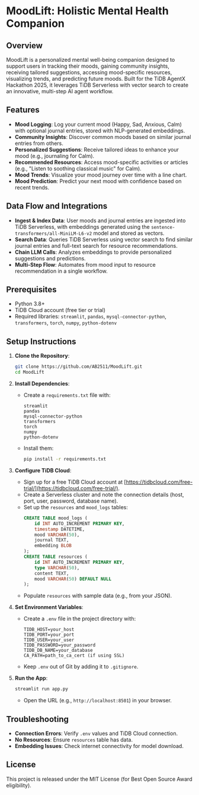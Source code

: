 # MoodLift: Holistic Mental Health Companion

## Overview
MoodLift is a personalized mental well-being companion designed to support users in tracking their moods, gaining community insights, receiving tailored suggestions, accessing mood-specific resources, visualizing trends, and predicting future moods. Built for the TiDB AgentX Hackathon 2025, it leverages TiDB Serverless with vector search to create an innovative, multi-step AI agent workflow.

## Features
- **Mood Logging**: Log your current mood (Happy, Sad, Anxious, Calm) with optional journal entries, stored with NLP-generated embeddings.
- **Community Insights**: Discover common moods based on similar journal entries from others.
- **Personalized Suggestions**: Receive tailored ideas to enhance your mood (e.g., journaling for Calm).
- **Recommended Resources**: Access mood-specific activities or articles (e.g., "Listen to soothing classical music" for Calm).
- **Mood Trends**: Visualize your mood journey over time with a line chart.
- **Mood Prediction**: Predict your next mood with confidence based on recent trends.

## Data Flow and Integrations
- **Ingest & Index Data**: User moods and journal entries are ingested into TiDB Serverless, with embeddings generated using the `sentence-transformers/all-MiniLM-L6-v2` model and stored as vectors.
- **Search Data**: Queries TiDB Serverless using vector search to find similar journal entries and full-text search for resource recommendations.
- **Chain LLM Calls**: Analyzes embeddings to provide personalized suggestions and predictions.
- **Multi-Step Flow**: Automates from mood input to resource recommendation in a single workflow.

## Prerequisites
- Python 3.8+
- TiDB Cloud account (free tier or trial)
- Required libraries: `streamlit`, `pandas`, `mysql-connector-python`, `transformers`, `torch`, `numpy`, `python-dotenv`

## Setup Instructions
1. **Clone the Repository**:
   ```bash
   git clone https://github.com/AB2511/MoodLift.git
   cd MoodLift
   ```

2. **Install Dependencies**:
   - Create a `requirements.txt` file with:
     ```
     streamlit
     pandas
     mysql-connector-python
     transformers
     torch
     numpy
     python-dotenv
     ```
   - Install them:
     ```bash
     pip install -r requirements.txt
     ```

3. **Configure TiDB Cloud**:
   - Sign up for a free TiDB Cloud account at [https://tidbcloud.com/free-trial/](https://tidbcloud.com/free-trial/).
   - Create a Serverless cluster and note the connection details (host, port, user, password, database name).
   - Set up the `resources` and `mood_logs` tables:
     ```sql
     CREATE TABLE mood_logs (
         id INT AUTO_INCREMENT PRIMARY KEY,
         timestamp DATETIME,
         mood VARCHAR(50),
         journal TEXT,
         embedding BLOB
     );
     CREATE TABLE resources (
         id INT AUTO_INCREMENT PRIMARY KEY,
         type VARCHAR(50),
         content TEXT,
         mood VARCHAR(50) DEFAULT NULL
     );
     ```
   - Populate `resources` with sample data (e.g., from your JSON).

4. **Set Environment Variables**:
   - Create a `.env` file in the project directory with:
     ```
     TIDB_HOST=your_host
     TIDB_PORT=your_port
     TIDB_USER=your_user
     TIDB_PASSWORD=your_password
     TIDB_DB_NAME=your_database
     CA_PATH=path_to_ca_cert (if using SSL)
     ```
   - Keep `.env` out of Git by adding it to `.gitignore`.

5. **Run the App**:
   ```bash
   streamlit run app.py
   ```
   - Open the URL (e.g., `http://localhost:8501`) in your browser.

## Troubleshooting
- **Connection Errors**: Verify `.env` values and TiDB Cloud connection.
- **No Resources**: Ensure `resources` table has data.
- **Embedding Issues**: Check internet connectivity for model download.

## License
This project is released under the MIT License (for Best Open Source Award eligibility).
